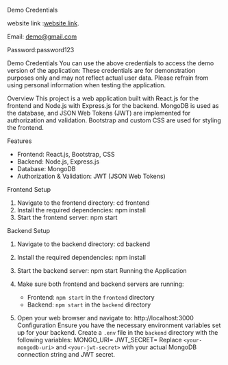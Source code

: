 Demo Credentials

website link :[website link](https://rishuassignment.netlify.app).

Email: demo@gmail.com

Password:password123

Demo Credentials
You can use the above credentials to access the demo version of the application:
These credentials are for demonstration purposes only and may not reflect actual user data. Please refrain from using personal information when testing the application.


 Overview
This project is a web application built with React.js for the frontend and Node.js with Express.js for the backend. MongoDB is used as the database, and JSON Web Tokens (JWT) are implemented for authorization and validation. Bootstrap and custom CSS are used for styling the frontend.

 Features
- Frontend: React.js, Bootstrap, CSS
- Backend: Node.js, Express.js
- Database: MongoDB
- Authorization & Validation: JWT (JSON Web Tokens)

 Frontend Setup

1. Navigate to the frontend directory:
   cd frontend
2. Install the required dependencies:
   npm install
3. Start the frontend server:
   npm start

Backend Setup

1. Navigate to the backend directory:
   cd backend
2. Install the required dependencies:
   npm install
  
3. Start the backend server:
   npm start
Running the Application

1. Make sure both frontend and backend servers are running:
   - Frontend: `npm start` in the `frontend` directory
   - Backend: `npm start` in the `backend` directory
2. Open your web browser and navigate to:
   http://localhost:3000
Configuration
Ensure you have the necessary environment variables set up for your backend. Create a `.env` file in the `backend` directory with the following variables:
MONGO_URI=<your-mongodb-uri>
JWT_SECRET=<your-jwt-secret>
Replace `<your-mongodb-uri>` and `<your-jwt-secret>` with your actual MongoDB connection string and JWT secret.
